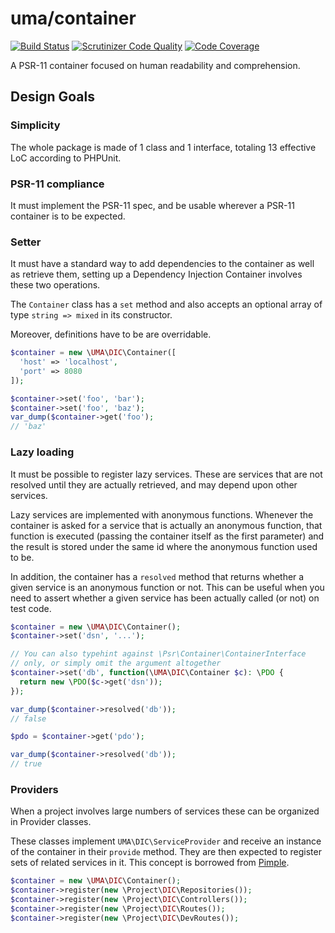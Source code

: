 # uma/container

[![Build Status](https://travis-ci.org/1ma/DIC.svg?branch=master)](https://travis-ci.org/1ma/DIC) [![Scrutinizer Code Quality](https://scrutinizer-ci.com/g/1ma/DIC/badges/quality-score.png?b=master)](https://scrutinizer-ci.com/g/1ma/DIC/?branch=master) [![Code Coverage](https://scrutinizer-ci.com/g/1ma/DIC/badges/coverage.png?b=master)](https://scrutinizer-ci.com/g/1ma/DIC/?branch=master)

A PSR-11 container focused on human readability and comprehension.


## Design Goals

### Simplicity

The whole package is made of 1 class and 1 interface, totaling 13 effective LoC according to PHPUnit.

### PSR-11 compliance

It must implement the PSR-11 spec, and be usable wherever a PSR-11 container is to be expected.

### Setter

It must have a standard way to add dependencies to the container as well as retrieve them, setting up
a Dependency Injection Container involves these two operations.

The `Container` class has a `set` method and also accepts an optional array of type `string => mixed` in its constructor.

Moreover, definitions have to be are overridable.

```php
$container = new \UMA\DIC\Container([
  'host' => 'localhost',
  'port' => 8080
]);

$container->set('foo', 'bar');
$container->set('foo', 'baz');
var_dump($container->get('foo');
// 'baz'
```

### Lazy loading

It must be possible to register lazy services. These are services that are not resolved until they are
actually retrieved, and may depend upon other services.

Lazy services are implemented with anonymous functions. Whenever the container is asked for a service
that is actually an anonymous function, that function is executed (passing the container itself as the
first parameter) and the result is stored under the same id where the anonymous function used to be.

In addition, the container has a `resolved` method that returns whether a given service is an anonymous
function or not. This can be useful when you need to assert whether a given service has been actually
called (or not) on test code.

```php
$container = new \UMA\DIC\Container();
$container->set('dsn', '...');

// You can also typehint against \Psr\Container\ContainerInterface
// only, or simply omit the argument altogether
$container->set('db', function(\UMA\DIC\Container $c): \PDO {
  return new \PDO($c->get('dsn'));
});

var_dump($container->resolved('db'));
// false

$pdo = $container->get('pdo');

var_dump($container->resolved('db'));
// true
```

### Providers

When a project involves large numbers of services these can be organized in Provider classes.

These classes implement `UMA\DIC\ServiceProvider` and receive an instance of the container in
their `provide` method. They are then expected to register sets of related services in it. This
concept is borrowed from [Pimple](https://github.com/silexphp/Pimple).

```php
$container = new \UMA\DIC\Container();
$container->register(new \Project\DIC\Repositories());
$container->register(new \Project\DIC\Controllers());
$container->register(new \Project\DIC\Routes());
$container->register(new \Project\DIC\DevRoutes());
```

